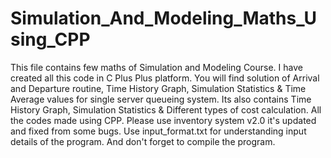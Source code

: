 # Simulation_And_Modeling_Maths_Using_CPP
This file contains few maths of Simulation and Modeling Course. I have created all this code in C Plus Plus platform. You will find solution of Arrival and Departure routine, Time History Graph, Simulation Statistics &amp; Time Average values for single server queueing system. Its also contains Time History Graph, Simulation Statistics &amp; Different types of cost calculation. All the codes made using CPP.
Please use inventory system v2.0 it's updated and fixed from some bugs. Use input_format.txt for understanding input details of the program. And don't forget to compile the program.
